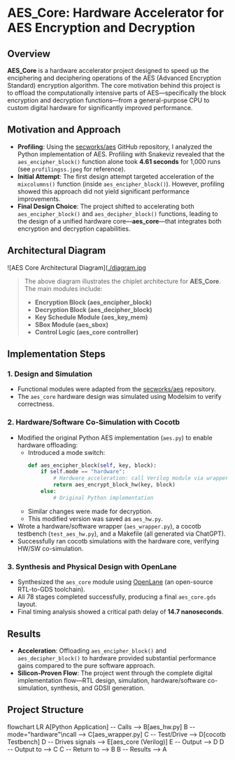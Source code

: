 # AES_Core: Hardware Accelerator for AES Encryption and Decryption

## Overview

**AES_Core** is a hardware accelerator project designed to speed up the enciphering and deciphering operations of the AES (Advanced Encryption Standard) encryption algorithm. The core motivation behind this project is to offload the computationally intensive parts of AES—specifically the block encryption and decryption functions—from a general-purpose CPU to custom digital hardware for significantly improved performance.

## Motivation and Approach

- **Profiling**: Using the [secworks/aes](https://github.com/secworks/aes.git) GitHub repository, I analyzed the Python implementation of AES. Profiling with Snakeviz revealed that the `aes_encipher_block()` function alone took **4.61 seconds** for 1,000 runs (see `profilingss.jpeg` for reference).
- **Initial Attempt**: The first design attempt targeted acceleration of the `mixcolumns()` function (inside `aes_encipher_block()`). However, profiling showed this approach did not yield significant performance improvements.
- **Final Design Choice**: The project shifted to accelerating both `aes_encipher_block()` and `aes_decipher_block()` functions, leading to the design of a unified hardware core—**aes_core**—that integrates both encryption and decryption capabilities.

## Architectural Diagram

![AES Core Architectural Diagram]([./diagram.jpg](https://raw.githubusercontent.com/neiltauro/AES_Core-A-Hardware-Accelerator-for-AES-Cryptographic-Algorithm/main/Photos/Architectural%20Diagram.png)

> The above diagram illustrates the chiplet architecture for **AES_Core**.  
> The main modules include:
> - **Encryption Block (aes_encipher_block)**
> - **Decryption Block (aes_decipher_block)**
> - **Key Schedule Module (aes_key_mem)**
> - **SBox Module (aes_sbox)**
> - **Control Logic (aes_core controller)**

## Implementation Steps

### 1. **Design and Simulation**
- Functional modules were adapted from the [secworks/aes](https://github.com/secworks/aes.git) repository.
- The `aes_core` hardware design was simulated using Modelsim to verify correctness.

### 2. **Hardware/Software Co-Simulation with Cocotb**
- Modified the original Python AES implementation (`aes.py`) to enable hardware offloading:
  - Introduced a mode switch:  
    ```python
    def aes_encipher_block(self, key, block):
        if self.mode == "hardware":
            # Hardware acceleration: call Verilog module via wrapper
            return aes_encrypt_block_hw(key, block)
        else:
            # Original Python implementation
    ```
  - Similar changes were made for decryption.
  - This modified version was saved as `aes_hw.py`.
- Wrote a hardware/software wrapper (`aes_wrapper.py`), a cocotb testbench (`test_aes_hw.py`), and a Makefile (all generated via ChatGPT).
- Successfully ran cocotb simulations with the hardware core, verifying HW/SW co-simulation.

### 3. **Synthesis and Physical Design with OpenLane**
- Synthesized the `aes_core` module using [OpenLane](https://github.com/The-OpenROAD-Project/OpenLane) (an open-source RTL-to-GDS toolchain).
- All 78 stages completed successfully, producing a final `aes_core.gds` layout.
- Final timing analysis showed a critical path delay of **14.7 nanoseconds**.

## Results

- **Acceleration**: Offloading `aes_encipher_block()` and `aes_decipher_block()` to hardware provided substantial performance gains compared to the pure software approach.
- **Silicon-Proven Flow**: The project went through the complete digital implementation flow—RTL design, simulation, hardware/software co-simulation, synthesis, and GDSII generation.

## Project Structure

flowchart LR
    A[Python Application] -- Calls --> B[aes_hw.py]
    B -- mode="hardware"\ncall --> C[aes_wrapper.py]
    C -- Test/Drive --> D[cocotb Testbench]
    D -- Drives signals --> E[aes_core (Verilog)]
    E -- Output --> D
    D -- Output to --> C
    C -- Return to --> B
    B -- Results --> A 
